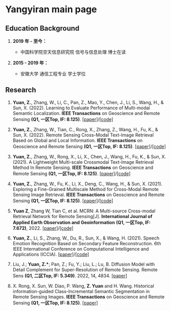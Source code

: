 # Yangyiran main page

## Education Background

1. **2019 年 - 至今：** 
      * 中国科学院空天信息研究院 信号与信息处理 博士在读 
      
2. **2015 - 2019 年：**
      * 安徽大学 通信工程专业 学士学位

## Research

1. **Yuan, Z.**, Zhang, W., Li, C., Pan, Z., Mao, Y., Chen, J., Li, S., Wang, H., & Sun, X. (2022). Learning to Evaluate Performance of Multi-modal Semantic Localization. **IEEE Transactions** on Geoscience and Remote Sensing **(Q1, 一区Top, IF: 8.125)**. [[paper]](https://ieeexplore.ieee.org/document/9893840/)/[[code]](https://github.com/xiaoyuan1996/SemanticLocalizationMetrics)

2. **Yuan, Z.**, Zhang, W., Tian, C., Rong, X., Zhang, Z., Wang, H., Fu, K., & Sun, X. (2022). Remote Sensing Cross-Modal Text-Image Retrieval Based on Global and Local Information. **IEEE Transactions** on Geoscience and Remote Sensing **(Q1, 一区Top, IF: 8.125)**. [[paper]](https://ieeexplore.ieee.org/document/9745546)/[[code]](https://github.com/xiaoyuan1996/GaLR)

3. **Yuan, Z.**, Zhang, W., Rong, X., Li, X., Chen, J., Wang, H., Fu, K., & Sun, X. (2021). A Lightweight Multi-scale Crossmodal Text-Image Retrieval Method In Remote Sensing. **IEEE Transactions** on Geoscience and Remote Sensing **(Q1, 一区Top, IF: 8.125)**. [[paper]](https://ieeexplore.ieee.org/document/9594840)/[[code]](https://github.com/xiaoyuan1996/retrievalSystem)

4. **Yuan, Z.**, Zhang, W., Fu, K., Li, X., Deng, C., Wang, H., & Sun, X. (2021). Exploring a Fine-Grained Multiscale Method for Cross-Modal Remote Sensing Image Retrieval. **IEEE Transactions** on Geoscience and Remote Sensing **(Q1, 一区Top, IF: 8.125)**. [[paper]](https://ieeexplore.ieee.org/document/9437331)/[[code]](https://github.com/xiaoyuan1996/AMFMN)

5. **Yuan Z**, Zhang W, Tian C, et al. MCRN: A Multi-source Cross-modal Retrieval Network for Remote Sensing[J]. **International Journal of Applied Earth Observation and Geoinformation** **(Q1, 一区Top, IF: 7.672)**, 2022. [[paper]](https://www.sciencedirect.com/science/article/pii/S156984322200259X)/[[code]](https://github.com/xiaoyuan1996/MCRN)

6. **Yuan, Z.**, Li, S., Zhang, W., Du, R., Sun, X., & Wang, H. (2021). Speech Emotion Recognition Based on Secondary Feature Reconstruction. 6th IEEE International Conference on Computational Intelligence and Applications (ICCIA). [[paper]](https://ieeexplore.ieee.org/document/9644162)/[[code]](https://github.com/xiaoyuan1996/Res-Trans)

7. Liu, J.; **Yuan, Z.\***; Pan, Z.; Fu, Y.; Liu, L.; Lu, B. Diffusion Model with Detail Complement for Super-Resolution of Remote Sensing. Remote Sens **(Q1, 二区Top, IF: 5.349)**. 2022, 14, 4834. [[paper]](https://www.mdpi.com/2072-4292/14/19/4834) 

8. X. Rong, X. Sun, W. Diao, P. Wang, **Z. Yuan** and H. Wang. Historical information-guided Class-Incremental Semantic Segmentation in Remote Sensing Images. **IEEE Transactions** on Geoscience and Remote Sensing **(Q1, 一区Top, IF: 8.125)**. [[paper]](https://ieeexplore.ieee.org/document/9762919)
